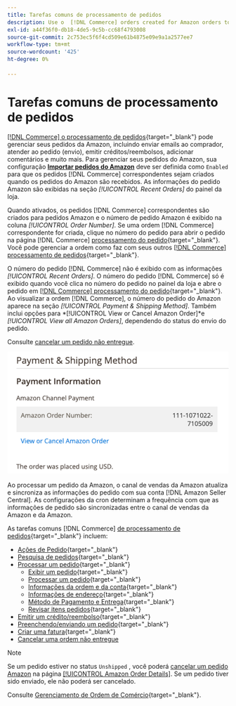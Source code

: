 ```yaml
---
title: Tarefas comuns de processamento de pedidos
description: Use o  [!DNL Commerce] orders created for Amazon orders to manage order activity and processing in the [!UICONTROL Commerce] Admin correspondente.
exl-id: a44f36f0-db18-4de5-9c5b-cc68f4793008
source-git-commit: 2c753ec5f6f4cd509e61b4875e09e9a1a2577ee7
workflow-type: tm+mt
source-wordcount: '425'
ht-degree: 0%

---
```


# Tarefas comuns de processamento de pedidos

[[!DNL Commerce] o processamento de pedidos](https://docs.magento.com/user-guide/sales/order-processing.html){target=&quot;_blank&quot;} pode gerenciar seus pedidos da Amazon, incluindo enviar emails ao comprador, atender ao pedido (envio), emitir créditos/reembolsos, adicionar comentários e muito mais. Para gerenciar seus pedidos do Amazon, sua configuração [**Importar pedidos do Amazon**](./order-settings.md) deve ser definida como `Enabled` para que os pedidos [!DNL Commerce] correspondentes sejam criados quando os pedidos do Amazon são recebidos. As informações do pedido Amazon são exibidas na seção *[!UICONTROL Recent Orders]* do painel da loja.

Quando ativados, os pedidos [!DNL Commerce] correspondentes são criados para pedidos Amazon e o número de pedido Amazon é exibido na coluna _[!UICONTROL Order Number]_. Se uma ordem [!DNL Commerce] correspondente for criada, clique no número do pedido para abrir o pedido na página [!DNL Commerce] [processamento do pedido](https://docs.magento.com/user-guide/sales/order-processing.html){target=&quot;_blank&quot;}. Você pode gerenciar a ordem como faz com seus outros [[!DNL Commerce] processamento de pedidos](https://docs.magento.com/user-guide/sales/order-processing.html){target=&quot;_blank&quot;}.

O número do pedido [!DNL Commerce] não é exibido com as informações _[!UICONTROL Recent Orders]_. O número do pedido [!DNL Commerce] só é exibido quando você clica no número do pedido no painel da loja e abre o pedido em [[!DNL Commerce] processamento do pedido](https://docs.magento.com/user-guide/sales/order-processing.html){target=&quot;_blank&quot;}. Ao visualizar a ordem [!DNL Commerce], o número do pedido do Amazon aparece na seção *[!UICONTROL Payment & Shipping Method]*. Também inclui opções para *[!UICONTROL View or Cancel Amazon Order]*e *[!UICONTROL View all Amazon Orders]*, dependendo do status do envio do pedido.

Consulte [cancelar um pedido não entregue](./cancel-unshipped-order.md).

![Informações do pedido do Amazon no pedido de comércio](assets/amazon-order-number-payment-info.png)

Ao processar um pedido da Amazon, o canal de vendas da Amazon atualiza e sincroniza as informações do pedido com sua conta [!DNL Amazon Seller Central]. As configurações da cron determinam a frequência com que as informações de pedido são sincronizadas entre o canal de vendas da Amazon e da Amazon.

As tarefas comuns [!DNL Commerce] [de processamento de pedidos](https://docs.magento.com/user-guide/sales/order-processing.html){target=&quot;_blank&quot;} incluem:

- [Ações de Pedido](https://docs.magento.com/user-guide/sales/order-actions.html){target=&quot;_blank&quot;}
- [Pesquisa de pedidos](https://docs.magento.com/user-guide/sales/orders-search.html){target=&quot;_blank&quot;}
- [Processar um pedido](https://docs.magento.com/user-guide/sales/order-processing.html){target=&quot;_blank&quot;}
   - [Exibir um pedido](https://docs.magento.com/user-guide/sales/order-processing.html#view-an-order){target=&quot;_blank&quot;}
   - [Processar um pedido](https://docs.magento.com/user-guide/sales/order-processing.html#process-an-order){target=&quot;_blank&quot;}
   - [Informações da ordem e da conta](https://docs.magento.com/user-guide/sales/order-processing.html#order-and-account-information){target=&quot;_blank&quot;}
   - [Informações de endereço](https://docs.magento.com/user-guide/sales/order-processing.html#address-information){target=&quot;_blank&quot;}
   - [Método de Pagamento e Entrega](https://docs.magento.com/user-guide/sales/order-processing.html#payment--shipping-method){target=&quot;_blank&quot;}
   - [Revisar itens pedidos](https://docs.magento.com/user-guide/sales/order-processing.html#review-items-ordered){target=&quot;_blank&quot;}
- [Emitir um crédito/reembolso](https://docs.magento.com/user-guide/sales/credit-memo-create.html){target=&quot;_blank&quot;}
- [Preenchendo/enviando um pedido](https://docs.magento.com/user-guide/sales/shipments-create.html){target=&quot;_blank&quot;}
- [Criar uma fatura](https://docs.magento.com/user-guide/sales/invoice-create.html){target=&quot;_blank&quot;}
- [Cancelar uma ordem não entregue](./cancel-unshipped-order.md)

>[!NOTE]
>
>Se um pedido estiver no status `Unshipped` , você poderá [cancelar um pedido Amazon](./cancel-unshipped-order.md) na página [[!UICONTROL Amazon Order Details]](./amazon-order-details.md). Se um pedido tiver sido enviado, ele não poderá ser cancelado.

Consulte [Gerenciamento de Ordem de Comércio](https://docs.magento.com/user-guide/sales/order-management.html){target=&quot;_blank&quot;}.
